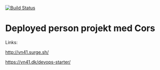 [![Build Status](https://travis-ci.org/LouYourLife/Cors.svg?branch=master)](https://travis-ci.org/LouYourLife/Cors)

# Deployed person projekt med Cors

Links:

http://vn41.surge.sh/

https://vn41.dk/devops-starter/
